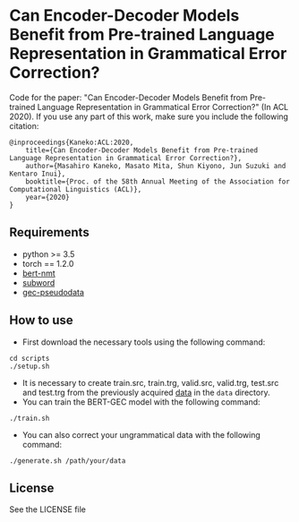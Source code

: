 # Can Encoder-Decoder Models Benefit from Pre-trained Language Representation in Grammatical Error Correction?
Code for the paper: "Can Encoder-Decoder Models Benefit from Pre-trained Language Representation in Grammatical Error Correction?" (In ACL 2020).
If you use any part of this work, make sure you include the following citation:
```
@inproceedings{Kaneko:ACL:2020,
    title={Can Encoder-Decoder Models Benefit from Pre-trained Language Representation in Grammatical Error Correction?},
    author={Masahiro Kaneko, Masato Mita, Shun Kiyono, Jun Suzuki and Kentaro Inui},
    booktitle={Proc. of the 58th Annual Meeting of the Association for Computational Linguistics (ACL)},
    year={2020}
}
```
## Requirements
- python >= 3.5
- torch == 1.2.0
- [bert-nmt](https://github.com/bert-nmt/bert-nmt)
- [subword](https://github.com/rsennrich/subword-nmt)
- [gec-pseudodata](https://github.com/butsugiri/gec-pseudodata)

## How to use
- First download the necessary tools using the following command:
```
cd scripts
./setup.sh
```
- It is necessary to create train.src, train.trg, valid.src, valid.trg, test.src and test.trg from the previously acquired [data](https://www.cl.cam.ac.uk/research/nl/bea2019st/) in the `data` directory.
- You can train the BERT-GEC model with the following command:
```
./train.sh
```
- You can also correct your ungrammatical data with the following command:
```
./generate.sh /path/your/data
```

## License
See the LICENSE file
